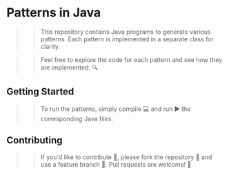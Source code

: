 # Patterns in Java

>>This repository contains Java programs to generate various patterns. Each pattern is implemented in a separate class for clarity. 

>>Feel free to explore the code for each pattern and see how they are implemented. 🔍

## Getting Started

>>To run the patterns, simply compile 💻 and run ▶️ the corresponding Java files.

## Contributing

>>If you'd like to contribute 🚀, please fork the repository 🍴 and use a feature branch 🌿. Pull requests are welcome! 🎉
